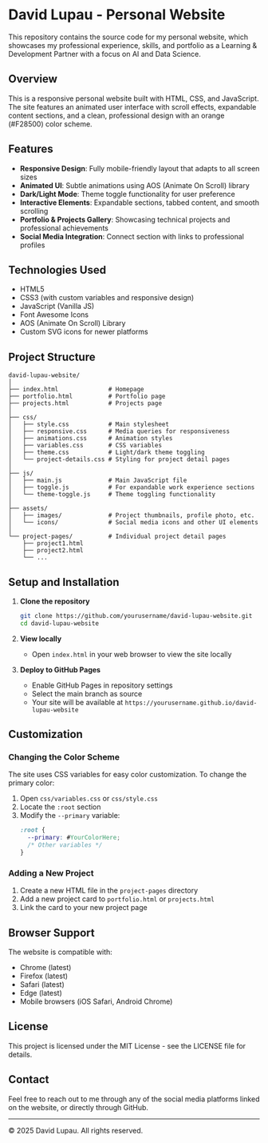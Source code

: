 # David Lupau - Personal Website

This repository contains the source code for my personal website, which showcases my professional experience, skills, and portfolio as a Learning & Development Partner with a focus on AI and Data Science.

## Overview

This is a responsive personal website built with HTML, CSS, and JavaScript. The site features an animated user interface with scroll effects, expandable content sections, and a clean, professional design with an orange (#F28500) color scheme.

## Features

- **Responsive Design**: Fully mobile-friendly layout that adapts to all screen sizes
- **Animated UI**: Subtle animations using AOS (Animate On Scroll) library
- **Dark/Light Mode**: Theme toggle functionality for user preference
- **Interactive Elements**: Expandable sections, tabbed content, and smooth scrolling
- **Portfolio & Projects Gallery**: Showcasing technical projects and professional achievements
- **Social Media Integration**: Connect section with links to professional profiles

## Technologies Used

- HTML5
- CSS3 (with custom variables and responsive design)
- JavaScript (Vanilla JS)
- Font Awesome Icons
- AOS (Animate On Scroll) Library
- Custom SVG icons for newer platforms

## Project Structure

```
david-lupau-website/
│
├── index.html              # Homepage
├── portfolio.html          # Portfolio page
├── projects.html           # Projects page
│
├── css/
│   ├── style.css           # Main stylesheet
│   ├── responsive.css      # Media queries for responsiveness
│   ├── animations.css      # Animation styles
│   ├── variables.css       # CSS variables
│   ├── theme.css           # Light/dark theme toggling
│   └── project-details.css # Styling for project detail pages
│
├── js/
│   ├── main.js             # Main JavaScript file
│   ├── toggle.js           # For expandable work experience sections
│   └── theme-toggle.js     # Theme toggling functionality
│
├── assets/
│   ├── images/             # Project thumbnails, profile photo, etc.
│   └── icons/              # Social media icons and other UI elements
│
└── project-pages/          # Individual project detail pages
    ├── project1.html
    ├── project2.html
    └── ...
```

## Setup and Installation

1. **Clone the repository**
   ```bash
   git clone https://github.com/yourusername/david-lupau-website.git
   cd david-lupau-website
   ```

2. **View locally**
   - Open `index.html` in your web browser to view the site locally

3. **Deploy to GitHub Pages**
   - Enable GitHub Pages in repository settings
   - Select the main branch as source
   - Your site will be available at `https://yourusername.github.io/david-lupau-website`

## Customization

### Changing the Color Scheme

The site uses CSS variables for easy color customization. To change the primary color:

1. Open `css/variables.css` or `css/style.css`
2. Locate the `:root` section
3. Modify the `--primary` variable:
   ```css
   :root {
     --primary: #YourColorHere;
     /* Other variables */
   }
   ```

### Adding a New Project

1. Create a new HTML file in the `project-pages` directory
2. Add a new project card to `portfolio.html` or `projects.html`
3. Link the card to your new project page

## Browser Support

The website is compatible with:
- Chrome (latest)
- Firefox (latest)
- Safari (latest)
- Edge (latest)
- Mobile browsers (iOS Safari, Android Chrome)

## License

This project is licensed under the MIT License - see the LICENSE file for details.

## Contact

Feel free to reach out to me through any of the social media platforms linked on the website, or directly through GitHub.

---

© 2025 David Lupau. All rights reserved.
